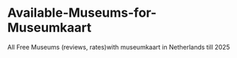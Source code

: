 # Available-Museums-for-Museumkaart
All Free Museums (reviews, rates)with museumkaart in Netherlands till 2025

